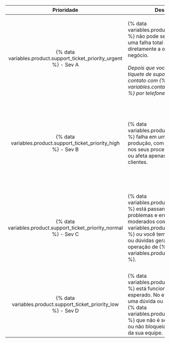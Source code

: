 |                              Prioridade                               | Descrição                                                                                                                                                                                                                                                                                         | Exemplos                                                                                                                      |
|:---------------------------------------------------------------------:| ------------------------------------------------------------------------------------------------------------------------------------------------------------------------------------------------------------------------------------------------------------------------------------------------- | ----------------------------------------------------------------------------------------------------------------------------- |
| {% data variables.product.support_ticket_priority_urgent %} - Sev A | {% data variables.product.product_name %} não pode ser acessado ou há uma falha total e esta afeta diretamente a operação do seu negócio.<br/><br/>_Depois que você arquivar um tíquete de suporte, entre em contato com {% data variables.contact.github_support %} por telefone._ | <ul><li>Erros ou falhas que afetam a funcionalidade central do Git ou do aplicativo web para todos os usuários</li><li>Degradação grave da rede ou desempenho para a maioria dos usuários</li><li>Armazenamento esgotado ou que se preenche rapidamente</li><li>Incidentes de segurança conhecidos ou uma violação do acesso</li></ul>                                                                                                     |
|  {% data variables.product.support_ticket_priority_high %} - Sev B  | {% data variables.product.product_name %} falha em um ambiente de produção, com impacto limitado nos seus processos de negócios ou afeta apenas determinados clientes.                                                                                                                            | <ul><li>Redução de desempenho que reduz a produtividade para muitos usuários</li><li>Problemas de redundância reduzidos provenientes de falhas ou degradação de serviço</li><li>Erros ou falhas que impactam a produção</li><li>Problemas de segurança na configuração de {% data variables.product.product_name %}</li></ul>                                                                                                     |
| {% data variables.product.support_ticket_priority_normal %} - Sev C | {% data variables.product.product_name %} está passando por problemas e erros limitados ou moderados com {% data variables.product.product_name %} ou você tem preocupações ou dúvidas gerais sobre a operação de {% data variables.product.product_name %}.                                    | <ul><li>Orientação sobre a utilização das APIs e recursos de {% data variables.product.prodname_dotcom %} ou questões sobre a integração de fluxos de trabalho de negócios</li><li>Problemas com ferramentas de usuário e métodos de coleta de dados</li><li>Atualizações</li><li>Relatórios de erros, perguntas gerais de segurança ou outras questões relacionadas a recursos</li> |
|  {% data variables.product.support_ticket_priority_low %} - Sev D   | {% data variables.product.product_name %} está funcionando como esperado. No entanto, você tem uma dúvida ou sugestão sobre {% data variables.product.product_name %} que não é sensível ao tempo, ou não bloqueia a produtividade da sua equipe.                                               | <ul><li>Solicitações de recursos e feedback de produtos</li><li>Dúvidas gerais sobre a configuração geral ou o uso de {% data variables.product.product_name %}</li><li>Notificar {% data variables.contact.github_support %} de qualquer alteração planejada</li></ul>                                                                                                     |
